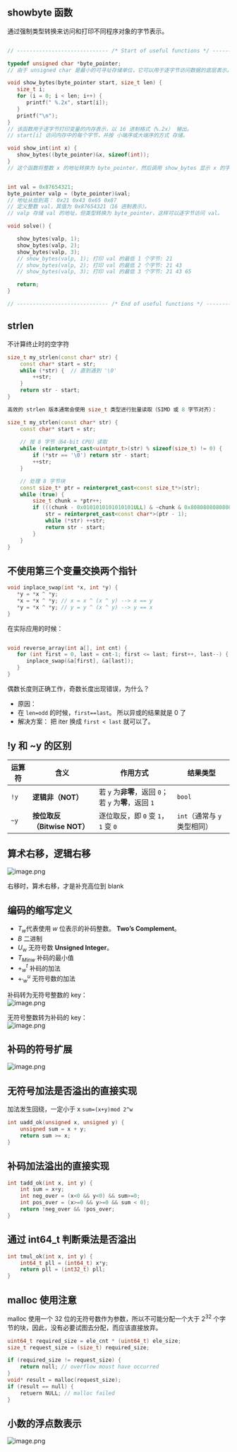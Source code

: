 ## showbyte 函数

通过强制类型转换来访问和打印不同程序对象的字节表示。

```cpp

// ----------------------------- /* Start of useful functions */ -----------------------------

typedef unsigned char *byte_pointer;
// 由于 unsigned char 是最小的可寻址存储单位，它可以用于逐字节访问数据的底层表示。

void show_bytes(byte_pointer start, size_t len) {
   size_t i;
   for (i = 0; i < len; i++) {
      printf(" %.2x", start[i]);
   }
   printf("\n");
}
// 该函数用于逐字节打印变量的内存表示，以 16 进制格式（%.2x） 输出。
// start[i] 访问内存中的每个字节，并按 小端序或大端序的方式 存储。

void show_int(int x) {
   show_bytes((byte_pointer)&x, sizeof(int));
}
// 这个函数将整数 x 的地址转换为 byte_pointer，然后调用 show_bytes 显示 x 的字节级表示。


int val = 0x87654321;
byte_pointer valp = (byte_pointer)&val;
// 地址从低到高： 0x21 0x43 0x65 0x87
// 定义整数 val，其值为 0x87654321（16 进制表示）。
// valp 存储 val 的地址，但类型转换为 byte_pointer，这样可以逐字节访问 val。

void solve() {

   show_bytes(valp, 1);
   show_bytes(valp, 2);
   show_bytes(valp, 3);
   // show_bytes(valp, 1); 打印 val 的最低 1 个字节: 21 
   // show_bytes(valp, 2); 打印 val 的最低 2 个字节: 21 43
   // show_bytes(valp, 3); 打印 val 的最低 3 个字节: 21 43 65

   return;
}

// ----------------------------- /* End of useful functions */ -------------------------------
```

## strlen

不计算终止时的空字符

```cpp
size_t my_strlen(const char* str) {
    const char* start = str;
    while (*str) {  // 直到遇到 '\0'
        ++str;
    }
    return str - start;
}

高效的 strlen 版本通常会使用 size_t 类型进行批量读取（SIMD 或 8 字节对齐）：

size_t my_strlen(const char* str) {
    const char* start = str;
    
    // 按 8 字节（64-bit CPU）读取
    while (reinterpret_cast<uintptr_t>(str) % sizeof(size_t) != 0) {
        if (*str == '\0') return str - start;
        ++str;
    }

    // 处理 8 字节块
    const size_t* ptr = reinterpret_cast<const size_t*>(str);
    while (true) {
        size_t chunk = *ptr++;
        if (((chunk - 0x0101010101010101ULL) & ~chunk & 0x8080808080808080ULL) != 0) {
            str = reinterpret_cast<const char*>(ptr - 1);
            while (*str) ++str;
            return str - start;
        }
    }
}

```

## 不使用第三个变量交换两个指针

```cpp 
void inplace_swap(int *x, int *y) {
   *y = *x ^ *y; 
   *x = *x ^ *y; // x = x ^ (x ^ y) --> x == y 
   *y = *x ^ *y; // y = y ^ (x ^ y) --> y == x 
}
```

在实际应用的时候：

```cpp

void reverse_array(int a[], int cnt) {
   for (int first = 0, last = cnt-1; first <= last; first++, last--) {
      inplace_swap(&a[first], &a[last]);
   }
}

```

偶数长度则正确工作，奇数长度出现错误，为什么？

- 原因：
- 在 `len=odd` 的时候，`first==last`。 所以异或的结果就是 0 了
- 解决方案： 把 iter 换成 `first < last` 就可以了。

## !y 和 ~y 的区别

| 运算符  | 含义                    | 作用方式                                     | 结果类型                |
| ---- | --------------------- | ---------------------------------------- | ------------------- |
| `!y` | **逻辑非（NOT）**          | 若 `y` 为**非零**，返回 `0`；若 `y` 为**零**，返回 `1` | `bool`              |
| `~y` | **按位取反（Bitwise NOT）** | 逐位取反，即 `0` 变 `1`，`1` 变 `0`               | `int`（通常与 `y` 类型相同） |

## 算术右移，逻辑右移

![image.png](https://raw.githubusercontent.com/psychonaut1f/2025/main/825/20250318165835842.png)

右移时，算术右移，才是补充高位到 blank

## 编码的缩写定义

- $T_w$​ 代表使用 $w$ 位表示的补码整数。 **Two’s Complement**。
- $\displaystyle B$ 二进制
- $\displaystyle U_{w}$ 无符号数  **Unsigned Integer**。
- $\displaystyle T_{Minw}$ 补码的最小值
- $\displaystyle +_{w}^{t}$ 补码的加法
- $\displaystyle +_{'w}^{u}$ 无符号数的加法

补码转为无符号整数的 key：  
![image.png](https://raw.githubusercontent.com/psychonaut1f/2025/main/825/20250318171926372.png)

无符号整数转为补码的 key：  
![image.png](https://raw.githubusercontent.com/psychonaut1f/2025/main/825/20250318171829857.png)

## 补码的符号扩展

![image.png](https://raw.githubusercontent.com/psychonaut1f/2025/main/825/20250318172346150.png)

## 无符号加法是否溢出的直接实现

加法发生回绕，一定小于 x `sum=(x+y)mod 2^w`

```cpp
int uadd_ok(unsigned x, unsigned y) {
    unsigned sum = x + y;
    return sum >= x; 
}
```

## 补码加法溢出的直接实现

```cpp
int tadd_ok(int x, int y) {
	int sum = x+y; 
	int neg_over = (x<0 && y<0) && sum>=0; 
	int pos_over = (x>=0 && y>=0 && sum < 0); 
	return !neg_over && !pos_over; 
}
```

## 通过 int64_t 判断乘法是否溢出

```cpp
int tmul_ok(int x, int y) {
	int64_t pll = (int64_t) x*y; 
	return pll = (int32_t) pll; 
}
```

## malloc 使用注意

malloc 使用一个 32 位的无符号数作为参数，所以不可能分配一个大于 $\displaystyle 2^{32}$ 个字节的块，因此，没有必要试图去分配，而应该直接放弃。

```cpp
uint64_t required_size = ele_cnt * (uint64_t) ele_size; 
size_t request_size = (size_t) required_size; 

if (required_size != request_size) {
	return null; // overflow moust have occurred 
} 
void* result = malloc(request_size); 
if (result == null) {
	retuern NULL; // malloc failed 
}
```

## 小数的浮点数表示

![image.png](https://raw.githubusercontent.com/psychonaut1f/2025/main/825/20250318192103969.png)
